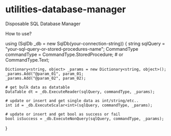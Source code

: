# utilities-database-manager
Disposable SQL Database Manager


How to use?

using (SqlDb _db = new SqlDb(your-connection-string))
{
    string sqlQuery = "your-sql-query-or-stored-procedures-name";
    CommandType commandType = CommandType.StoredProcedure;  # or CommandType.Text;

    Dictionary<string, object> _params = new Dictionary<string, object>();
    _params.Add("@param_01", param_01;
    _params.Add("@param_02", param_02);

    # get bulk data as datatable
    DataTable dt = _db.ExecuteReader(sqlQuery, commandType, _params);

    # update or insert and get single data as int/string/etc..
    int id = _db.ExecuteScalar<int>(sqlQuery, commandType, _params);

    # update or insert and get bool as success or fail
    bool isSuccess = _db.ExecuteNonQuery(sqlQuery, commandType, _params);
}

